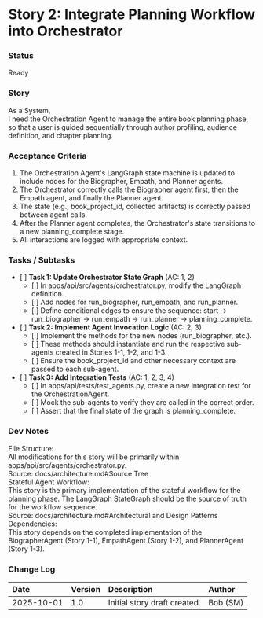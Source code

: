 # **Story 2: Integrate Planning Workflow into Orchestrator**

### **Status**

Ready

### **Story**

As a System,  
I need the Orchestration Agent to manage the entire book planning phase,  
so that a user is guided sequentially through author profiling, audience definition, and chapter planning.

### **Acceptance Criteria**

1. The Orchestration Agent's LangGraph state machine is updated to include nodes for the Biographer, Empath, and Planner agents.  
2. The Orchestrator correctly calls the Biographer agent first, then the Empath agent, and finally the Planner agent.  
3. The state (e.g., book\_project\_id, collected artifacts) is correctly passed between agent calls.  
4. After the Planner agent completes, the Orchestrator's state transitions to a new planning\_complete stage.  
5. All interactions are logged with appropriate context.

### **Tasks / Subtasks**

* \[ \] **Task 1: Update Orchestrator State Graph** (AC: 1, 2\)  
  * \[ \] In apps/api/src/agents/orchestrator.py, modify the LangGraph definition.  
  * \[ \] Add nodes for run\_biographer, run\_empath, and run\_planner.  
  * \[ \] Define conditional edges to ensure the sequence: start \-\> run\_biographer \-\> run\_empath \-\> run\_planner \-\> planning\_complete.  
* \[ \] **Task 2: Implement Agent Invocation Logic** (AC: 2, 3\)  
  * \[ \] Implement the methods for the new nodes (run\_biographer, etc.).  
  * \[ \] These methods should instantiate and run the respective sub-agents created in Stories 1-1, 1-2, and 1-3.  
  * \[ \] Ensure the book\_project\_id and other necessary context are passed to each sub-agent.  
* \[ \] **Task 3: Add Integration Tests** (AC: 1, 2, 3, 4\)  
  * \[ \] In apps/api/tests/test\_agents.py, create a new integration test for the OrchestrationAgent.  
  * \[ \] Mock the sub-agents to verify they are called in the correct order.  
  * \[ \] Assert that the final state of the graph is planning\_complete.

### **Dev Notes**

File Structure:  
All modifications for this story will be primarily within apps/api/src/agents/orchestrator.py.  
Source: docs/architecture.md\#Source Tree  
Stateful Agent Workflow:  
This story is the primary implementation of the stateful workflow for the planning phase. The LangGraph StateGraph should be the source of truth for the workflow sequence.  
Source: docs/architecture.md\#Architectural and Design Patterns  
Dependencies:  
This story depends on the completed implementation of the BiographerAgent (Story 1-1), EmpathAgent (Story 1-2), and PlannerAgent (Story 1-3).

### **Change Log**

| Date | Version | Description | Author |
| :---- | :---- | :---- | :---- |
| 2025-10-01 | 1.0 | Initial story draft created. | Bob (SM) |

